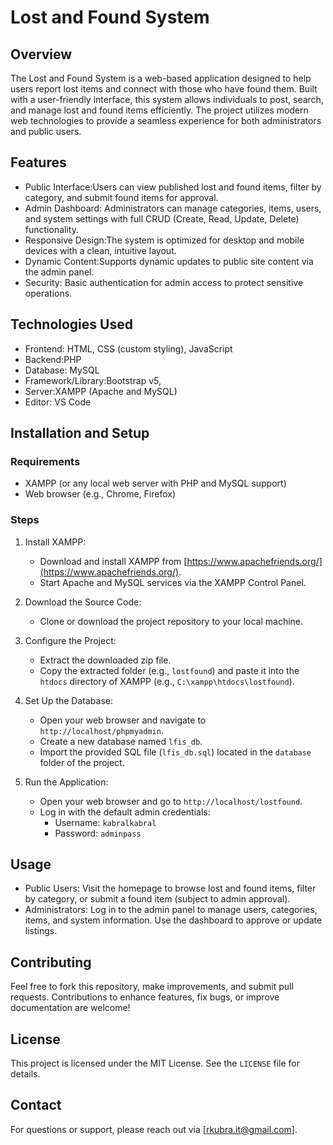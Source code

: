 
# Lost and Found System

## Overview
The Lost and Found System is a web-based application designed to help users report lost items and connect with those who have found them. Built with a user-friendly interface, this system allows individuals to post, search, and manage lost and found items efficiently. The project utilizes modern web technologies to provide a seamless experience for both administrators and public users.

## Features
- Public Interface:Users can view published lost and found items, filter by category, and submit found items for approval.
- Admin Dashboard: Administrators can manage categories, items, users, and system settings with full CRUD (Create, Read, Update, Delete) functionality.
- Responsive Design:The system is optimized for desktop and mobile devices with a clean, intuitive layout.
- Dynamic Content:Supports dynamic updates to public site content via the admin panel.
- Security: Basic authentication for admin access to protect sensitive operations.

## Technologies Used
- Frontend: HTML, CSS (custom styling), JavaScript
- Backend:PHP
- Database: MySQL
- Framework/Library:Bootstrap v5, 
- Server:XAMPP (Apache and MySQL)
- Editor: VS Code

## Installation and Setup

### Requirements
- XAMPP (or any local web server with PHP and MySQL support)
- Web browser (e.g., Chrome, Firefox)

### Steps
1. Install XAMPP:
   - Download and install XAMPP from [https://www.apachefriends.org/](https://www.apachefriends.org/).
   - Start Apache and MySQL services via the XAMPP Control Panel.

2. Download the Source Code:
   - Clone or download the project repository to your local machine.

3. Configure the Project:
   - Extract the downloaded zip file.
   - Copy the extracted folder (e.g., `lostfound`) and paste it into the `htdocs` directory of XAMPP (e.g., `C:\xampp\htdocs\lostfound`).

4. Set Up the Database:
   - Open your web browser and navigate to `http://localhost/phpmyadmin`.
   - Create a new database named `lfis_db`.
   - Import the provided SQL file (`lfis_db.sql`) located in the `database` folder of the project.

5. Run the Application:
   - Open your web browser and go to `http://localhost/lostfound`.
   - Log in with the default admin credentials:
     - Username: `kabralkabral`
     - Password: `adminpass`


## Usage
- Public Users: Visit the homepage to browse lost and found items, filter by category, or submit a found item (subject to admin approval).
- Administrators: Log in to the admin panel to manage users, categories, items, and system information. Use the dashboard to approve or update listings.

## Contributing
Feel free to fork this repository, make improvements, and submit pull requests. Contributions to enhance features, fix bugs, or improve documentation are welcome!

## License
This project is licensed under the MIT License. See the `LICENSE` file for details.

## Contact
For questions or support, please reach out via [rkubra.it@gmail.com].

